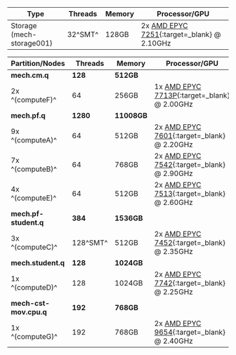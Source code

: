 | Type                      | Threads | Memory | Processor/GPU                                                                                   |
|---------------------------|---------|--------|-------------------------------------------------------------------------------------------------|
| Storage (mech-storage001) | 32^SMT^ | 128GB  | 2x [AMD EPYC 7251](https://www.amd.com/en/products/cpu/amd-epyc-7251){:target=_blank} @ 2.10GHz |

| Partition/Nodes        | Threads  | Memory      | Processor/GPU                                                                                     |
|------------------------|----------|-------------|---------------------------------------------------------------------------------------------------|
| **mech.cm.q**          | **128**  | **512GB**   |                                                                                                   |
| 2x ^(computeF)^          | 64       | 256GB       | 1x [AMD EPYC 7713P](https://www.amd.com/en/products/cpu/amd-epyc-7713p){:target=_blank} @ 2.00GHz |
| **mech.pf.q**          | **1280** | **11008GB** |                                                                                                   |
| 9x ^(computeA)^          | 64       | 512GB       | 2x [AMD EPYC 7601](https://www.amd.com/en/products/cpu/amd-epyc-7601){:target=_blank} @ 2.20GHz   |
| 7x ^(computeB)^          | 64       | 768GB       | 2x [AMD EPYC 7542](https://www.amd.com/en/products/cpu/amd-epyc-7542){:target=_blank} @ 2.90GHz   |
| 4x ^(computeE)^          | 64       | 512GB       | 2x [AMD EPYC 7513](https://www.amd.com/en/products/cpu/amd-epyc-7513){:target=_blank} @ 2.60GHz   |
| **mech.pf-student.q**  | **384**  | **1536GB**  |                                                                                                   |
| 3x ^(computeC)^          | 128^SMT^ | 512GB       | 2x [AMD EPYC 7452](https://www.amd.com/en/products/cpu/amd-epyc-7452){:target=_blank} @ 2.35GHz   |
| **mech.student.q**     | **128**  | **1024GB**  |                                                                                                   |
| 1x ^(computeD)^          | 128      | 1024GB      | 2x [AMD EPYC 7742](https://www.amd.com/en/products/cpu/amd-epyc-7742){:target=_blank} @ 2.25GHz   |
| **mech-cst-mov.cpu.q** | **192**  | **768GB**   |                                                                                                   |
| 1x ^(computeG)^          | 192      | 768GB       | 2x [AMD EPYC 9654](https://www.amd.com/en/products/cpu/amd-epyc-9654){:target=_blank} @ 2.40GHz   |